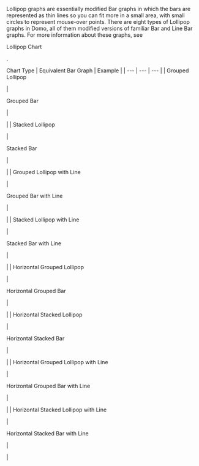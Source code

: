 

Lollipop graphs are essentially modified Bar graphs in which the bars are represented as thin lines so you can fit more in a small area, with small circles to represent mouse-over points. There are eight types of Lollipop graphs in Domo, all of them modified versions of familiar Bar and Line Bar graphs. For more information about these graphs, see

Lollipop Chart

.


 Chart Type
  |
 Equivalent Bar Graph
  |
 Example
  |
| --- | --- | --- |
|
 Grouped Lollipop

|

Grouped Bar

|

|
|
 Stacked Lollipop

|

Stacked Bar

|

|
|
 Grouped Lollipop with Line

|

Grouped Bar with Line

|

|
|
 Stacked Lollipop with Line

|

Stacked Bar with Line

|

|
|
 Horizontal Grouped Lollipop

|

Horizontal Grouped Bar

|

|
|
 Horizontal Stacked Lollipop

|

Horizontal Stacked Bar

|

|
|
 Horizontal Grouped Lollipop with Line

|

Horizontal Grouped Bar with Line

|

|
|
 Horizontal Stacked Lollipop with Line

|

Horizontal Stacked Bar with Line

|

|


